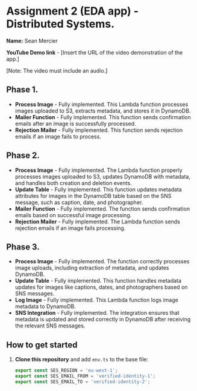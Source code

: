 # Assignment 2 (EDA app) - Distributed Systems.

**Name:** Sean Mercier

**YouTube Demo link** - [Insert the URL of the video demonstration of the app.]

[Note: The video must include an audio.]

## Phase 1.

- **Process Image** - Fully implemented. This Lambda function processes images uploaded to S3, extracts metadata, and stores it in DynamoDB.
- **Mailer Function** - Fully implemented. This function sends confirmation emails after an image is successfully processed.
- **Rejection Mailer** - Fully implemented. This function sends rejection emails if an image fails to process.

## Phase 2.

- **Process Image** - Fully implemented. The Lambda function properly processes images uploaded to S3, updates DynamoDB with metadata, and handles both creation and deletion events.
- **Update Table** - Fully implemented. This function updates metadata attributes for images in the DynamoDB table based on the SNS message, such as caption, date, and photographer.
- **Mailer Function** - Fully implemented. The function sends confirmation emails based on successful image processing.
- **Rejection Mailer** - Fully implemented. The Lambda function sends rejection emails if an image fails processing.

## Phase 3.

- **Process Image** - Fully implemented. The function correctly processes image uploads, including extraction of metadata, and updates DynamoDB.
- **Update Table** - Fully implemented. This function handles metadata updates for images like captions, dates, and photographers based on SNS messages.
- **Log Image** - Fully implemented. This Lambda function logs image metadata to DynamoDB.
- **SNS Integration** - Fully implemented. The integration ensures that metadata is updated and stored correctly in DynamoDB after receiving the relevant SNS messages.


## How to get started

1. **Clone this repository** and add `env.ts` to the base file:

   ```typescript
   export const SES_REGION = 'eu-west-1';
   export const SES_EMAIL_FROM = 'verified-identity-1';
   export const SES_EMAIL_TO = 'verified-identity-2';
